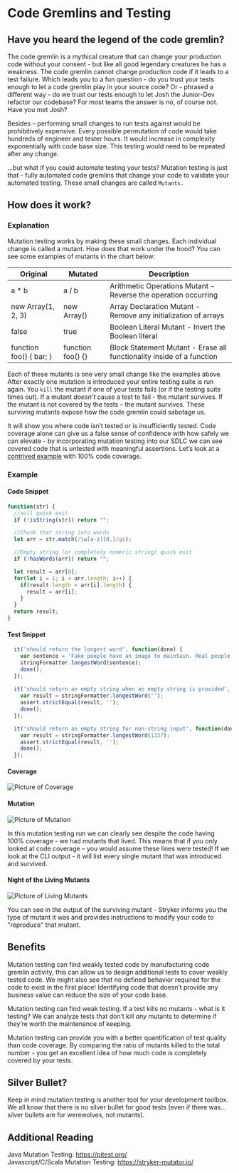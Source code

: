 # Code Gremlins and Testing

## Have you heard the legend of the code gremlin? 

The code gremlin is a mythical creature that can change your production code without your consent - but like all good legendary creatures he has a weakness. The code gremlin cannot change production code if it leads to a test failure. Which leads you to a fun question - do you trust your tests enough to let a code gremlin play in your source code? Or - phrased a different way - do we trust our tests enough to let Josh the Junior-Dev refactor our codebase? For most teams the answer is no, of course not. Have you met Josh?

Besides – performing small changes to run tests against would be prohibitively expensive. Every possible permutation of code would take hundreds of engineer and tester hours. It would increase in complexity exponentially with code base size. This testing would need to be repeated after any change. 

...but what if you could automate testing your tests? Mutation testing is just that - fully automated code gremlins that change your code to validate your automated testing. These small changes are called `Mutants.` 

## How does it work?

### Explanation
Mutation testing works by making these small changes. Each individual change is called a mutant. How does that work under the hood? You can see some examples of mutants in the chart below:

| Original | Mutated | Description |
| -------- | ------- | ----------- |
| a * b    | a / b   | Arithmetic Operations Mutant - Reverse the operation occurring |
| new Array(1, 2, 3) | new Array() | Array Declaration Mutant - Remove any initialization of arrays |
| false | true | Boolean Literal Mutant - Invert the Boolean literal |
| function foo() { bar; } | function foo() {} | Block Statement Mutant - Erase all functionality inside of a function |

Each of these mutants is one very small change like the examples above. After exactly one mutation is introduced your entire testing suite is run again. You `kill` the mutant if one of your tests fails (or if the testing suite times out). If a mutant *doesn’t* cause a test to fail - the mutant survives. If the mutant is not covered by the tests – the mutant survives. These surviving mutants expose how the code gremlin could sabotage us.

It will show you where code isn’t tested or is insufficiently tested. Code coverage alone can give us a false sense of confidence with how safely we can elevate - by incorporating mutation testing into our SDLC we can see covered code that is untested with meaningful assertions. Let’s look at a [contrived example](https://github.com/OriginalError/contrivedMutationExample) with 100% code coverage.

### Example
#### Code Snippet
```Javascript
function(str) {
  //null quick exit  
  if (!isString(str)) return "";

  //Chunk that string into words
  let arr = str.match(/\w[a-z]{0,}/gi);

  //Empty string (or completely numeric string) quick exit
  if (!hasWords(arr)) return "";

  let result = arr[0];
  for(let i = 1; i < arr.length; i++) {
    if(result.length < arr[i].length) {
      result = arr[i];
    } 
  }
  return result;
}
```

#### Test Snippet
```Javascript
  it('should return the longest word', function(done) {
    var sentence = 'Fake people have an image to maintain. Real people just don’t care.';
    stringFormatter.longestWord(sentence);
    done();
  });
  
  it('should return an empty string when an empty string is provided', function(done) {
    var result = stringFormatter.longestWord('');
    assert.strictEqual(result, '');
    done();
  });

  it('should return an empty string for non-string input', function(done) {
    var result = stringFormatter.longestWord(1337);
    assert.strictEqual(result, '');
    done();
  });
```

#### Coverage
![Picture of Coverage](https://i.imgur.com/PJkseb3.png "Coverage")

#### Mutation
![Picture of Mutation](https://i.imgur.com/ws5iD4e.png "Mutants")

 In this mutation testing run we can clearly see despite the code having 100% coverage - we had mutants that lived. This means that if you only looked at code coverage – you would assume these lines were tested! If we look at the CLI output - it will list every single mutant that was introduced and survived.

 #### Night of the Living Mutants
 ![Picture of Living Mutants](https://i.imgur.com/MnLKYgO.png "Living Mutants")

 You can see in the output of the surviving mutant - Stryker informs you the type of mutant it was and provides instructions to modify your code to "reproduce" that mutant.

## Benefits

Mutation testing can find weakly tested code by manufacturing code gremlin activity, this can allow us to design additional tests to cover weakly tested code. We might also see that no defined behavior required for the code to exist in the first place! Identifying code that doesn’t provide any business value can reduce the size of your code base.

Mutation testing can find weak testing. If a test kills no mutants - what is it testing? We can analyze tests that don’t kill *any* mutants to determine if they’re worth the maintenance of keeping.

Mutation testing can provide you with a better quantification of test quality than code coverage. By comparing the ratio of mutants killed to the total number - you get an excellent idea of how much code *is* completely covered by your tests.

## Silver Bullet?

Keep in mind mutation testing is another tool for your development toolbox. We all know that there is no silver bullet for good tests (even if there was... silver bullets are for werewolves, not mutants).

## Additional Reading

Java Mutation Testing: https://pitest.org/  
Javascript/C/Scala Mutation Testing: https://stryker-mutator.io/ 
